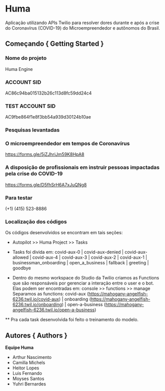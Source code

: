 # Huma
Aplicação utilizando APIs Twilio para resolver dores durante e após a crise do Coronavírus (COVID-19) do Microempreendedor e autônomos do Brasil.

## Começando { Getting Started }

### Nome do projeto
Huma Engine

### ACCOUNT SID 
AC86c94ba015132b26c113d8fc59dd24c4

### TEST ACCOUNT SID 
AC9fbe864f1e8f3bb54a939d30124b10ae

### Pesquisas levantadas
### O microempreendedor em tempos de Coronavírus
https://forms.gle/5jZJhriJm59K8HpA8

### A disposição de profissionais em instruir pessoas impactadas pela crise do COVID-19
https://forms.gle/D5fhSrH6A7xJuQNg8

### Para testar
(+1) (415) 523-8886

### Localização dos códigos
Os códigos desenvolvidos se encontram em tais seções:
- Autopilot >> Huma Project >> Tasks

- Tasks foi divida em: covid-aux-0 | covid-aux-denied | covid-aux-allowed | covid-aux-4 | covid-aux-3 | covid-aux-2 | covid-aux-1 | businessman_onboarding | open_a_business | fallback | greeting | goodbye

- Dentro do mesmo workspace do Studio da Twilio criamos as Functions que são responsáveis por gerenciar a interação entre o user e o bot. Elas podem ser encontradas em: console >> functions >> manage
Separamos as functions: covid-aux (https://mahogany-angelfish-6236.twil.io/covid-aux) | 
onboarding (https://mahogany-angelfish-6236.twil.io/onboarding) | open-a-business (https://mahogany-angelfish-6236.twil.io/open-a-business)
 
** Pra cada task desenvolvida foi feito o treinamento do modelo.

## Autores { Authors }

**Equipe Huma**
- Arthur Nascimento
- Camilla Michels
- Heitor Lopes
- Luis Fernando
- Moyses Santos
- Yuhri Bernardes